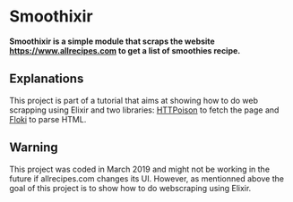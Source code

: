 # Smoothixir

**Smoothixir is a simple module that scraps the website https://www.allrecipes.com to get a list of smoothies recipe.**

## Explanations

This project is part of a tutorial that aims at showing how to do web scrapping using Elixir and two libraries: [HTTPoison](https://github.com/edgurgel/httpoison "HTTPoison") to fetch the page and [Floki](https://github.com/philss/floki "Floki") to parse HTML.

## Warning

This project was coded in March 2019 and might not be working in the future if allrecipes.com changes its UI. However, as mentionned above the goal of this project is to show how to do webscraping using Elixir.
